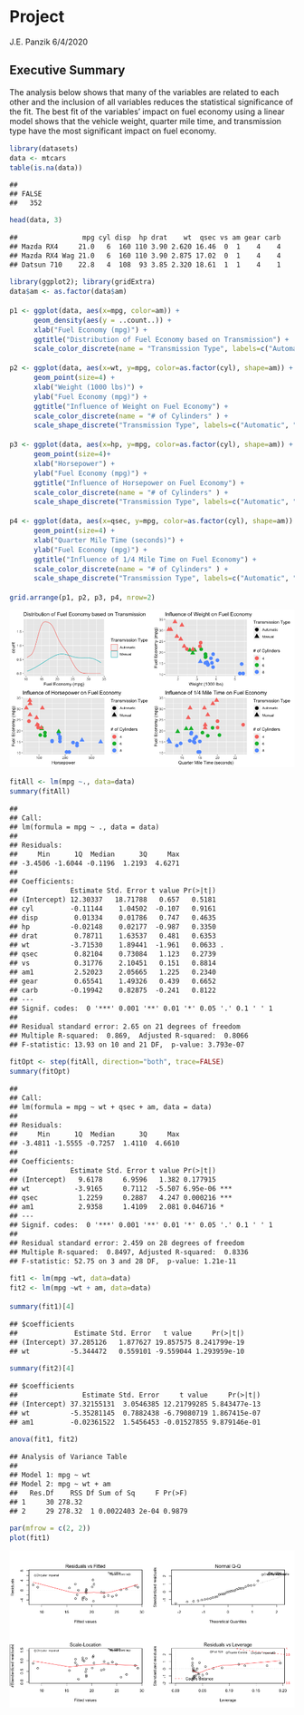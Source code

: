 Project
================
J.E. Panzik
6/4/2020

## Executive Summary

The analysis below shows that many of the variables are related to each
other and the inclusion of all variables reduces the statistical
significance of the fit. The best fit of the variables’ impact on fuel
economy using a linear model shows that the vehicle weight, quarter mile
time, and transmission type have the most significant impact on fuel
economy.

``` r
library(datasets)
data <- mtcars
table(is.na(data))
```

    ## 
    ## FALSE 
    ##   352

``` r
head(data, 3)
```

    ##                mpg cyl disp  hp drat    wt  qsec vs am gear carb
    ## Mazda RX4     21.0   6  160 110 3.90 2.620 16.46  0  1    4    4
    ## Mazda RX4 Wag 21.0   6  160 110 3.90 2.875 17.02  0  1    4    4
    ## Datsun 710    22.8   4  108  93 3.85 2.320 18.61  1  1    4    1

``` r
library(ggplot2); library(gridExtra)
data$am <- as.factor(data$am)

p1 <- ggplot(data, aes(x=mpg, color=am)) +
      geom_density(aes(y = ..count..)) +
      xlab("Fuel Economy (mpg)") +
      ggtitle("Distribution of Fuel Economy based on Transmission") +
      scale_color_discrete(name = "Transmission Type", labels=c("Automatic", "Manual") )

p2 <- ggplot(data, aes(x=wt, y=mpg, color=as.factor(cyl), shape=am)) +
      geom_point(size=4) +
      xlab("Weight (1000 lbs)") +
      ylab("Fuel Economy (mpg)") + 
      ggtitle("Influence of Weight on Fuel Economy") +
      scale_color_discrete(name = "# of Cylinders" ) +
      scale_shape_discrete("Transmission Type", labels=c("Automatic", "Manual"))

p3 <- ggplot(data, aes(x=hp, y=mpg, color=as.factor(cyl), shape=am)) +
      geom_point(size=4)+
      xlab("Horsepower") +
      ylab("Fuel Economy (mpg)") + 
      ggtitle("Influence of Horsepower on Fuel Economy") +
      scale_color_discrete(name = "# of Cylinders" ) +
      scale_shape_discrete("Transmission Type", labels=c("Automatic", "Manual"))

p4 <- ggplot(data, aes(x=qsec, y=mpg, color=as.factor(cyl), shape=am)) +
      geom_point(size=4) +
      xlab("Quarter Mile Time (seconds)") +
      ylab("Fuel Economy (mpg)") + 
      ggtitle("Influence of 1/4 Mile Time on Fuel Economy") +
      scale_color_discrete(name = "# of Cylinders" ) +
      scale_shape_discrete("Transmission Type", labels=c("Automatic", "Manual"))

grid.arrange(p1, p2, p3, p4, nrow=2)
```

![](CourseraRegressionModelsProject_files/figure-gfm/explore-1.png)<!-- -->

``` r
fitAll <- lm(mpg ~., data=data)
summary(fitAll)
```

    ## 
    ## Call:
    ## lm(formula = mpg ~ ., data = data)
    ## 
    ## Residuals:
    ##     Min      1Q  Median      3Q     Max 
    ## -3.4506 -1.6044 -0.1196  1.2193  4.6271 
    ## 
    ## Coefficients:
    ##             Estimate Std. Error t value Pr(>|t|)  
    ## (Intercept) 12.30337   18.71788   0.657   0.5181  
    ## cyl         -0.11144    1.04502  -0.107   0.9161  
    ## disp         0.01334    0.01786   0.747   0.4635  
    ## hp          -0.02148    0.02177  -0.987   0.3350  
    ## drat         0.78711    1.63537   0.481   0.6353  
    ## wt          -3.71530    1.89441  -1.961   0.0633 .
    ## qsec         0.82104    0.73084   1.123   0.2739  
    ## vs           0.31776    2.10451   0.151   0.8814  
    ## am1          2.52023    2.05665   1.225   0.2340  
    ## gear         0.65541    1.49326   0.439   0.6652  
    ## carb        -0.19942    0.82875  -0.241   0.8122  
    ## ---
    ## Signif. codes:  0 '***' 0.001 '**' 0.01 '*' 0.05 '.' 0.1 ' ' 1
    ## 
    ## Residual standard error: 2.65 on 21 degrees of freedom
    ## Multiple R-squared:  0.869,  Adjusted R-squared:  0.8066 
    ## F-statistic: 13.93 on 10 and 21 DF,  p-value: 3.793e-07

``` r
fitOpt <- step(fitAll, direction="both", trace=FALSE)
summary(fitOpt)
```

    ## 
    ## Call:
    ## lm(formula = mpg ~ wt + qsec + am, data = data)
    ## 
    ## Residuals:
    ##     Min      1Q  Median      3Q     Max 
    ## -3.4811 -1.5555 -0.7257  1.4110  4.6610 
    ## 
    ## Coefficients:
    ##             Estimate Std. Error t value Pr(>|t|)    
    ## (Intercept)   9.6178     6.9596   1.382 0.177915    
    ## wt           -3.9165     0.7112  -5.507 6.95e-06 ***
    ## qsec          1.2259     0.2887   4.247 0.000216 ***
    ## am1           2.9358     1.4109   2.081 0.046716 *  
    ## ---
    ## Signif. codes:  0 '***' 0.001 '**' 0.01 '*' 0.05 '.' 0.1 ' ' 1
    ## 
    ## Residual standard error: 2.459 on 28 degrees of freedom
    ## Multiple R-squared:  0.8497, Adjusted R-squared:  0.8336 
    ## F-statistic: 52.75 on 3 and 28 DF,  p-value: 1.21e-11

``` r
fit1 <- lm(mpg ~wt, data=data)
fit2 <- lm(mpg ~wt + am, data=data)

summary(fit1)[4]
```

    ## $coefficients
    ##              Estimate Std. Error   t value     Pr(>|t|)
    ## (Intercept) 37.285126   1.877627 19.857575 8.241799e-19
    ## wt          -5.344472   0.559101 -9.559044 1.293959e-10

``` r
summary(fit2)[4]
```

    ## $coefficients
    ##                Estimate Std. Error     t value     Pr(>|t|)
    ## (Intercept) 37.32155131  3.0546385 12.21799285 5.843477e-13
    ## wt          -5.35281145  0.7882438 -6.79080719 1.867415e-07
    ## am1         -0.02361522  1.5456453 -0.01527855 9.879146e-01

``` r
anova(fit1, fit2)
```

    ## Analysis of Variance Table
    ## 
    ## Model 1: mpg ~ wt
    ## Model 2: mpg ~ wt + am
    ##   Res.Df    RSS Df Sum of Sq     F Pr(>F)
    ## 1     30 278.32                          
    ## 2     29 278.32  1 0.0022403 2e-04 0.9879

``` r
par(mfrow = c(2, 2))
plot(fit1)
```

![](CourseraRegressionModelsProject_files/figure-gfm/reg-1.png)<!-- -->
